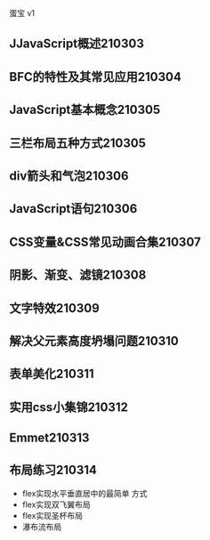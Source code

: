 蛋宝  v1

## JJavaScript概述210303

## BFC的特性及其常见应用210304

## JavaScript基本概念210305

## 三栏布局五种⽅式210305

## div箭头和气泡210306

## JavaScript语句210306

## CSS变量&CSS常见动画合集210307

## 阴影、渐变、滤镜210308

## 文字特效210309

## 解决父元素高度坍塌问题210310

## 表单美化210311

## 实用css小集锦210312

## Emmet210313

## 布局练习210314 
- flex实现⽔平垂直居中的最简单 ⽅式 
- flex实现双⻜翼布局
- flex实现圣杯布局
- 瀑布流布局